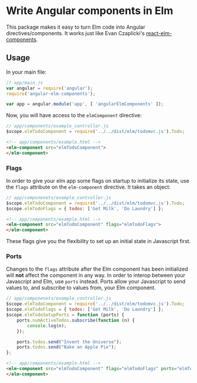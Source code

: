 # Write Angular components in Elm

This package makes it easy to turn Elm code into Angular directives/components.
It works just like Evan Czaplicki's [react-elm-components](https://github.com/evancz/react-elm-components).

## Usage

In your main file:
```js
// app/main.js
var angular = require('angular');
require('angular-elm-components');

var app = angular.module('app', [ 'angularElmComponents' ]);
```

Now, you will have access to the `elmComponent` directive:

```js
// app/components/example_controller.js
$scope.elmTodoComponent = require('../../dist/elm/todomvc.js').Todo;
```

```html
<!-- app/components/example.html -->
<elm-component src="elmTodoComponent">
</elm-component>
```

### Flags

In order to give your elm app some flags on startup to initialize its state, use the `flags` attribute on the `elm-component` directive. It takes an object:

```js
// app/componenets/example_controller.js
$scope.elmTodoComponent = require('../../dist/elm/todomvc.js').Todo;
$scope.elmTodoFlags = { todos: ['Get Milk', 'Do Laundry'] };
```

```html
<!-- app/components/example.html -->
<elm-component src="elmTodoComponent" flags="elmTodoFlags">
</elm-component>
```

These flags give you the flexibility to set up an initial state in Javascript first.

### Ports

Changes to the `flags` attribute after the Elm component has been initialized will **not** affect the component in any way. In order to interop between your Javascript and Elm, use `ports` instead. Ports allow your Javascript to send values to, and subscribe to values from, your Elm component.

```js
// app/componenets/example_controller.js
$scope.elmTodoComponent = require('../../dist/elm/todomvc.js').Todo;
$scope.elmTodoFlags = { todos: ['Get Milk', 'Do Laundry'] };
$scope.elmTodoSetupPorts = function (ports) {
    ports.numActiveTodos.subscribe(function (n) {
        console.log(n);
    });

    ports.todos.send("Invent the Universe");
    ports.todos.send("Bake an Apple Pie");
};
```

```html
<!-- app/components/example.html -->
<elm-component src="elmTodoComponent" flags="elmTodoFlags" ports="elmTodoSetupPorts(ports)">
</elm-component>
```

